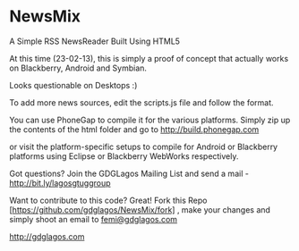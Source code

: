 NewsMix
=======

A Simple RSS NewsReader Built Using HTML5

At this time (23-02-13), this is simply a proof of concept that actually works on Blackberry, Android and Symbian.

Looks questionable on Desktops :)

To add more news sources, edit the scripts.js file and follow the format.


You can use PhoneGap to compile it for the various platforms. Simply zip up the contents of the html folder and go to http://build.phonegap.com

or visit the platform-specific setups to compile for Android or Blackberry platforms using Eclipse or Blackberry WebWorks respectively.

Got questions? Join the GDGLagos Mailing List and send a mail - http://bit.ly/lagosgtuggroup

Want to contribute to this code? Great! Fork this Repo [https://github.com/gdglagos/NewsMix/fork] , make your changes and simply shoot an email to femi@gdglagos.com

http://gdglagos.com